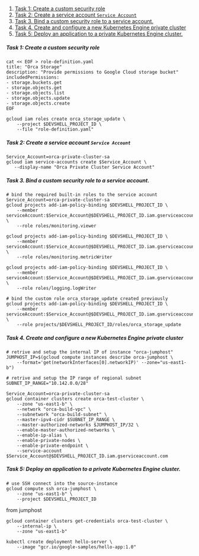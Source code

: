 <!-- MarkdownTOC levels="1,2,3,4,5,6" autolink="true" bracket="round" autoanchor="false" style="ordered" indent="\t" -->

1. [Task 1: Create a custom security role](#task-1-create-a-custom-security-role)
1. [Task 2: Create a service account `Service Account`](#task-2-create-a-service-account-service-account)
1. [Task 3. Bind a custom security role to a service account.](#task-3-bind-a-custom-security-role-to-a-service-account)
1. [Task 4. Create and configure a new Kubernetes Engine private cluster](#task-4-create-and-configure-a-new-kubernetes-engine-private-cluster)
1. [Task 5: Deploy an application to a private Kubernetes Engine cluster.](#task-5-deploy-an-application-to-a-private-kubernetes-engine-cluster)

<!-- /MarkdownTOC -->

##### Task 1: Create a custom security role

``` shell
cat << EOF > role-definition.yaml
title: "Orca Storage"
description: "Provide permissions to Google Cloud storage bucket"
includedPermissions:
- storage.buckets.get
- storage.objects.get
- storage.objects.list
- storage.objects.update
- storage.objects.create
EOF

gcloud iam roles create orca_storage_update \
    --project $DEVSHELL_PROJECT_ID \
    --file "role-definition.yaml"
```

##### Task 2: Create a service account `Service Account`
```shell
Service_Account=orca-private-cluster-sa
gcloud iam service-accounts create $Service_Account \
   --display-name "Orca Private Cluster Service Account"
```

##### Task 3. Bind a custom security role to a service account.
```shell
# bind the required built-in roles to the service account
Service_Account=orca-private-cluster-sa
gcloud projects add-iam-policy-binding $DEVSHELL_PROJECT_ID \
    --member serviceAccount:$Service_Account@$DEVSHELL_PROJECT_ID.iam.gserviceaccount.com \
    --role roles/monitoring.viewer

gcloud projects add-iam-policy-binding $DEVSHELL_PROJECT_ID \
    --member serviceAccount:$Service_Account@$DEVSHELL_PROJECT_ID.iam.gserviceaccount.com \
    --role roles/monitoring.metricWriter

gcloud projects add-iam-policy-binding $DEVSHELL_PROJECT_ID \
    --member serviceAccount:$Service_Account@$DEVSHELL_PROJECT_ID.iam.gserviceaccount.com \
    --role roles/logging.logWriter

# bind the custom role orca_storage_update created previously
gcloud projects add-iam-policy-binding $DEVSHELL_PROJECT_ID \
    --member serviceAccount:$Service_Account@$DEVSHELL_PROJECT_ID.iam.gserviceaccount.com \
    --role projects/$DEVSHELL_PROJECT_ID/roles/orca_storage_update
```


##### Task 4. Create and configure a new Kubernetes Engine private cluster
```shell
# retrive and setup the internal IP of instance "orca-jumphost"
JUMPHOST_IP=$(gcloud compute instances describe orca-jumphost \
    --format='get(networkInterfaces[0].networkIP)' --zone="us-east1-b")

# retrive and setup the IP range of regional subnet
SUBNET_IP_RANGE="10.142.0.0/28"

Service_Account=orca-private-cluster-sa
gcloud container clusters create orca-test-cluster \
    --zone "us-east1-b" \
    --network "orca-build-vpc" \
    --subnetwork "orca-build-subnet" \
    --master-ipv4-cidr $SUBNET_IP_RANGE \
    --master-authorized-networks $JUMPHOST_IP/32 \
    --enable-master-authorized-networks \
    --enable-ip-alias \
    --enable-private-nodes \
    --enable-private-endpoint \
    --service-account $Service_Account@$DEVSHELL_PROJECT_ID.iam.gserviceaccount.com
```

##### Task 5: Deploy an application to a private Kubernetes Engine cluster.

```shell
# use SSH connect into the source-instance
gcloud compute ssh orca-jumphost \
    --zone "us-east1-b" \
    --project $DEVSHELL_PROJECT_ID
```
from jumphost 
```shell 
gcloud container clusters get-credentials orca-test-cluster \
    --internal-ip \
    --zone "us-east1-b"

kubectl create deployment hello-server \
    --image "gcr.io/google-samples/hello-app:1.0"
```